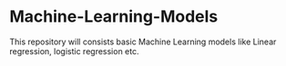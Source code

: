 # Machine-Learning-Models
This repository will consists basic Machine Learning models like Linear regression, logistic regression etc.

